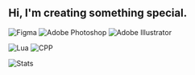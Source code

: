 ## Hi, I'm creating something special.

![Figma](https://img.shields.io/badge/-Figma-090909?style=for-the-badge&logo=figma&logoColor=F24E1E)
![Adobe Photoshop](https://img.shields.io/badge/-Photoshop-090909?style=for-the-badge&logo=adobephotoshop&logoColor=31A8FF)
![Adobe Illustrator](https://img.shields.io/badge/-Illustrator-090909?style=for-the-badge&logo=adobeillustrator&logoColor=FF9A00)

![Lua](https://img.shields.io/badge/-Lua-090909?style=for-the-badge&logo=lua&logoColor=2C2D72)
![CPP](https://img.shields.io/badge/-C++-090909?style=for-the-badge&logo=cplusplus&logoColor=00599C)

![Stats](https://github-readme-stats.vercel.app/api?username=biscuitov&show_icons=true&theme=radical)
<!--
**biscuitov/biscuitov** is a ✨ _special_ ✨ repository because its `README.md` (this file) appears on your GitHub profile.

Here are some ideas to get you started:

- 🔭 I’m currently working on ...
- 🌱 I’m currently learning ...
- 👯 I’m looking to collaborate on ...
- 🤔 I’m looking for help with ...
- 💬 Ask me about ...
- 📫 How to reach me: ...
- 😄 Pronouns: ...
- ⚡ Fun fact: ...
-->

